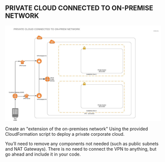 ## PRIVATE CLOUD CONNECTED TO ON-PREMISE NETWORK
![p1](p1.jpeg?raw=true "p1")

Create an "extension of the on-premises network"
Using the provided CloudFormation script to deploy a private corporate cloud.  

You’ll need to remove any components not needed (such as public subnets and NAT Gateways). There is no need to connect the VPN to anything, but go ahead and include it in your code.  

